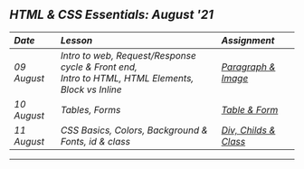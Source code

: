 ## _HTML & CSS Essentials: August '21_ 
| _Date_ | _Lesson_ | _Assignment_ |
| :----- | :------- | :-------- |
| _09 August_ |  _Intro to web, Request/Response cycle & Front end, <br> Intro to HTML, HTML Elements, Block vs Inline_ | [_Paragraph & Image_](Day%20%231) |
| _10 August_ |  _Tables, Forms_ | [_Table & Form_](Day%20%232) |
| _11 August_ |  _CSS Basics, Colors, Background & Fonts, id & class_ | [_Div, Childs & Class_](Day%20%233) |
---
